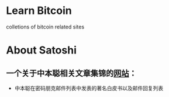 # Learn Bitcoin
colletions of bitcoin related sites
# About Satoshi
## 一个关于中本聪相关文章集锦的[网站](http://nakamotoinstitute.org/)：
* 中本聪在密码朋克邮件列表中发表的著名白皮书以及邮件回复列表

